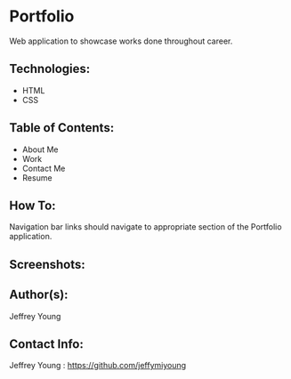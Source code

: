 # Portfolio
Web application to showcase works done throughout career. 

## Technologies:
* HTML 
* CSS

## Table of Contents:
* About Me
* Work
* Contact Me
* Resume

## How To:
Navigation bar links should navigate to appropriate section of the Portfolio application.

## Screenshots:


## Author(s):
Jeffrey Young

## Contact Info:
Jeffrey Young : https://github.com/jeffymiyoung
